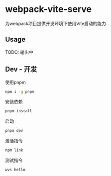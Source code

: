 # webpack-vite-serve
为webpack项目提供开发环境下使用Vite启动的能力

## Usage
TODO: 输出中
## Dev - 开发
使用pnpm
```sh
npm i -g pnpm
```

安装依赖
```sh
pnpm install
```

启动
```sh
pnpm dev
```

激活指令
```sh
npm link
```

测试指令
```sh
wvs hello
```